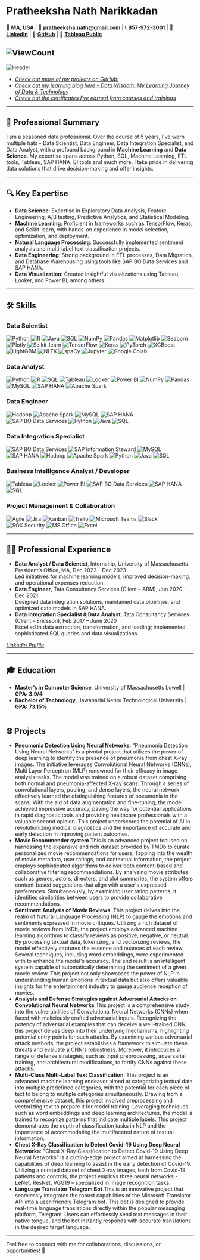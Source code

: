 # Pratheeksha Nath Narikkadan

📍 **MA, USA** | 📧 **[pratheeksha.nath@gmail.com](mailto:pratheeksha.nath@gmail.com)** | 📞 **857-972-3001** | 🔗 **[LinkedIn](https://www.linkedin.com/in/pratheeksha-nath/)** | 🔗 **[GitHub](https://github.com/pratheeksha11)** | 🔗 **[Tableau Public](https://public.tableau.com/app/profile/pratheeksha.nath)** 

![ViewCount](https://views.whatilearened.today/views/github/pratheeksha11/pratheeksha11.svg?cache=remove)
---
![Header](https://capsule-render.vercel.app/api?type=waving&color=gradient&height=250&section=header&text=Pratheeksha%20Nath%20Narikkadan&fontSize=40&animation=fadeIn)

- *[Check out more of my projects on GitHub!](https://github.com/pratheeksha11?tab=repositories)*
- *[Check out my learning blog here - Data Wisdom: My Learning Journey of Data & Technology](https://github.com/pratheeksha11/DataWisdom)*
- *[Check out the certificates I've earned from courses and trainings](https://github.com/pratheeksha11/myCertifications/tree/main)*
---

## 💼 Professional Summary

I am a seasoned data professional. Over the course of 5 years, I've worn multiple hats - Data Scientist, Data Engineer, Data Integration Specialist, and Data Analyst, with a profound background in **Machine Learning** and **Data Science**. My expertise spans across Python, SQL, Machine Learning, ETL tools, Tableau, SAP HANA, BI tools and much more. I take pride in delivering data solutions that drive decision-making and offer insights.

---

## 🔍 Key Expertise

- **Data Science**: Expertise in Exploratory Data Analysis, Feature Engineering, A/B testing, Predictive Analytics, and Statistical Modeling.
- **Machine Learning**: Proficient in frameworks such as TensorFlow, Keras, and Scikit-learn, with hands-on experience in model selection, optimization, and deployment.
- **Natural Language Processing**: Successfully implemented sentiment analysis and multi-label text classification projects.
- **Data Engineering**: Strong background in ETL processes, Data Migration, and Database Warehousing using tools like SAP BO Data Services and SAP HANA.
- **Data Visualization**: Created insightful visualizations using Tableau, Looker, and Power BI, among others.

---

## 🛠 Skills

### Data Scientist
![Python](https://img.shields.io/badge/-Python-3776AB?style=flat&logo=Python&logoColor=white)
![R](https://img.shields.io/badge/-R-276DC3?style=flat&logo=R&logoColor=white)
![Java](https://img.shields.io/badge/-Java-007396?style=flat&logo=Java&logoColor=white)
![SQL](https://img.shields.io/badge/-SQL-336791?style=flat&logo=MySQL&logoColor=white)
![NumPy](https://img.shields.io/badge/-NumPy-013243?style=flat&logo=NumPy&logoColor=white)
![Pandas](https://img.shields.io/badge/-Pandas-150458?style=flat&logo=Pandas&logoColor=white)
![Matplotlib](https://img.shields.io/badge/-Matplotlib-FFD43B?style=flat&logo=Python&logoColor=black)
![Seaborn](https://img.shields.io/badge/-Seaborn-lightgrey)
![Plotly](https://img.shields.io/badge/-Plotly-3F4F75?style=flat&logo=Plotly&logoColor=white)
![Scikit-learn](https://img.shields.io/badge/-ScikitLearn-F7931E?style=flat&logo=scikit-learn&logoColor=white)
![TensorFlow](https://img.shields.io/badge/-TensorFlow-FF6F00?style=flat&logo=TensorFlow&logoColor=white)
![Keras](https://img.shields.io/badge/-Keras-D00000?style=flat&logo=Keras&logoColor=white)
![PyTorch](https://img.shields.io/badge/-PyTorch-EE4C2C?style=flat&logo=PyTorch&logoColor=white)
![XGBoost](https://img.shields.io/badge/-XGBoost-29A8AB?style=flat)
![LightGBM](https://img.shields.io/badge/-LightGBM-green)
![NLTK](https://img.shields.io/badge/-NLTK-065535?style=flat)
![spaCy](https://img.shields.io/badge/-spaCy-09A3D5?style=flat&logo=spaCy&logoColor=white)
![Jupyter](https://img.shields.io/badge/-Jupyter-F37626?style=flat&logo=Jupyter&logoColor=white)
![Google Colab](https://img.shields.io/badge/-Google%20Colab-F9AB00?style=flat&logo=Google-Colab&logoColor=white)


### Data Analyst
![Python](https://img.shields.io/badge/-Python-3776AB?style=flat&logo=Python&logoColor=white)
![R](https://img.shields.io/badge/-R-276DC3?style=flat&logo=R&logoColor=white)
![SQL](https://img.shields.io/badge/-SQL-336791?style=flat&logo=MySQL&logoColor=white)
![Tableau](https://img.shields.io/badge/-Tableau-E97627?style=flat&logo=Tableau&logoColor=white)
![Looker](https://img.shields.io/badge/-Looker-FF6B6B?style=flat)
![Power BI](https://img.shields.io/badge/-Power%20BI-F2C811?style=flat&logo=Power-BI&logoColor=black)
![NumPy](https://img.shields.io/badge/-NumPy-013243?style=flat&logo=NumPy&logoColor=white)
![Pandas](https://img.shields.io/badge/-Pandas-150458?style=flat&logo=Pandas&logoColor=white)
![MySQL](https://img.shields.io/badge/-MySQL-4479A1?style=flat&logo=MySQL&logoColor=white)
![SAP HANA](https://img.shields.io/badge/-SAPHANA-0F4C81?style=flat&logo=SAP&logoColor=white)
![Apache Spark](https://img.shields.io/badge/-ApacheSpark-E25A1C?style=flat&logo=Apache-Spark&logoColor=white)

### Data Engineer
![Hadoop](https://img.shields.io/badge/-Hadoop-66CCFF?style=flat&logo=Apache-Hadoop&logoColor=white)
![Apache Spark](https://img.shields.io/badge/-ApacheSpark-E25A1C?style=flat&logo=Apache-Spark&logoColor=white)
![MySQL](https://img.shields.io/badge/-MySQL-4479A1?style=flat&logo=MySQL&logoColor=white)
![SAP HANA](https://img.shields.io/badge/-SAPHANA-0F4C81?style=flat&logo=SAP&logoColor=white)
![SAP BO Data Services](https://img.shields.io/badge/-SAP%20BO%20Data%20Services-0F4C81?style=flat&logo=SAP&logoColor=white)
![Python](https://img.shields.io/badge/-Python-3776AB?style=flat&logo=Python&logoColor=white)
![Java](https://img.shields.io/badge/-Java-007396?style=flat&logo=Java&logoColor=white)
![SQL](https://img.shields.io/badge/-SQL-336791?style=flat&logo=MySQL&logoColor=white)

### Data Integration Specialist
![SAP BO Data Services](https://img.shields.io/badge/-SAP%20BO%20Data%20Services-0F4C81?style=flat&logo=SAP&logoColor=white)
![SAP Information Steward](https://img.shields.io/badge/-SAP%20Information%20Steward-0F4C81?style=flat&logo=SAP&logoColor=white)
![MySQL](https://img.shields.io/badge/-MySQL-4479A1?style=flat&logo=MySQL&logoColor=white)
![SAP HANA](https://img.shields.io/badge/-SAPHANA-0F4C81?style=flat&logo=SAP&logoColor=white)
![Hadoop](https://img.shields.io/badge/-Hadoop-66CCFF?style=flat&logo=Apache-Hadoop&logoColor=white)
![Apache Spark](https://img.shields.io/badge/-ApacheSpark-E25A1C?style=flat&logo=Apache-Spark&logoColor=white)
![Python](https://img.shields.io/badge/-Python-3776AB?style=flat&logo=Python&logoColor=white)
![Java](https://img.shields.io/badge/-Java-007396?style=flat&logo=Java&logoColor=white)
![SQL](https://img.shields.io/badge/-SQL-336791?style=flat&logo=MySQL&logoColor=white)

### Business Intelligence Analyst / Developer
![Tableau](https://img.shields.io/badge/-Tableau-E97627?style=flat&logo=Tableau&logoColor=white)
![Looker](https://img.shields.io/badge/-Looker-FF6B6B?style=flat)
![Power BI](https://img.shields.io/badge/-Power%20BI-F2C811?style=flat&logo=Power-BI&logoColor=black)
![SAP BO Data Services](https://img.shields.io/badge/-SAP%20BO%20Data%20Services-0F4C81?style=flat&logo=SAP&logoColor=white)
![SAP HANA](https://img.shields.io/badge/-SAPHANA-0F4C81?style=flat&logo=SAP&logoColor=white)
![SQL](https://img.shields.io/badge/-SQL-336791?style=flat&logo=MySQL&logoColor=white)


### Project Management & Collaboration
![Agile](https://img.shields.io/badge/-Agile-blue?style=flat)
![Jira](https://img.shields.io/badge/-Jira-0052CC?style=flat&logo=Jira&logoColor=white)
![Kanban](https://img.shields.io/badge/-Kanban-lightgrey?style=flat)
![Trello](https://img.shields.io/badge/-Trello-0079BF?style=flat&logo=Trello&logoColor=white)
![Microsoft Teams](https://img.shields.io/badge/-Microsoft%20Teams-6264A7?style=flat&logo=Microsoft-Teams&logoColor=white)
![Slack](https://img.shields.io/badge/-Slack-4A154B?style=flat&logo=Slack&logoColor=white)
![SOX Security](https://img.shields.io/badge/-SOX%20Security-red?style=flat)
![MS Office](https://img.shields.io/badge/-MS%20Office-D83B01?style=flat&logo=Microsoft-Office&logoColor=white)
![Excel](https://img.shields.io/badge/-Excel-217346?style=flat&logo=Microsoft-Excel&logoColor=white)


---

## 👩‍💼 Professional Experience

- **Data Analyst / Data Scientist**, Internship, University of Massachusetts President’s Office, MA, Dec 2022 - Dec 2023
    <br/>Led initiatives for machine learning models, improved decision-making, and operational expenses reduction.
- **Data Engineer**, Tata Consultancy Services (Client – ARM), Jun 2020 - Dec 2021
    <br/>Designed data integration solutions, maintained data pipelines, and optimized data models in SAP HANA.
- **Data Integration Specialist & Data Analyst**, Tata Consultancy Services (Client – Ericsson), Feb 2017 – June 2020
    <br/>Excelled in data extraction, transformation, and loading; implemented sophisticated SQL queries and data visualizations.

*[Linkedin Profile](https://www.linkedin.com/in/pratheeksha-nath/)*

---

## 🎓 Education

- **Master’s in Computer Science**, University of Massachusetts Lowell | **GPA: 3.9/4**
- **Bachelor of Technology**, Jawaharlal Nehru Technological University | **GPA: 73.15%**

---

## 🌐 Projects

- **Pneumonia Detection Using Neural Networks**:
"Pneumonia Detection Using Neural Networks" is a pivotal project that utilizes the power of deep learning to identify the presence of pneumonia from chest X-ray images. The initiative leverages Convolutional Neural Networks (CNNs), Multi Layer Perceptron (MLP) renowned for their efficacy in image analysis tasks. The model was trained on a robust dataset comprising both normal and pneumonia-affected X-ray scans. Through a series of convolutional layers, pooling, and dense layers, the neural network effectively learned the distinguishing features of pneumonia in the scans. With the aid of data augmentation and fine-tuning, the model achieved impressive accuracy, paving the way for potential applications in rapid diagnostic tools and providing healthcare professionals with a valuable second opinion. This project underscores the potential of AI in revolutionizing medical diagnostics and the importance of accurate and early detection in improving patient outcomes.
- **Movie Recommender system**
  This is an advanced project focused on harnessing the expansive and rich dataset provided by TMDb to curate personalized movie recommendations for users. Tapping into the wealth of movie metadata, user ratings, and contextual information, the project employs sophisticated algorithms to deliver both content-based and collaborative filtering recommendations. By analyzing movie attributes such as genres, actors, directors, and plot summaries, the system offers content-based suggestions that align with a user's expressed preferences. Simultaneously, by examining user rating patterns, it identifies similarities between users to provide collaborative recommendations. 
- **Sentiment Analysis of Movie Reviews**:
  This project delves into the realm of Natural Language Processing (NLP) to gauge the emotions and sentiments expressed in movie critiques. Utilizing a rich dataset of movie reviews from IMDb, the project employs advanced machine learning algorithms to classify reviews as positive, negative, or neutral. By processing textual data, tokenizing, and vectorizing reviews, the model effectively captures the essence and nuances of each review. Several techniques, including word embeddings, were experimented with to enhance the model's accuracy. The end result is an intelligent system capable of automatically determining the sentiment of a given movie review. This project not only showcases the power of NLP in understanding human emotions in textual data but also offers valuable insights for the entertainment industry to gauge audience reception of movies.
- **Analysis and Defense Strategies against Adversarial Attacks on Convolutional Neural Networks**
  This project is a comprehensive study into the vulnerabilities of Convolutional Neural Networks (CNNs) when faced with maliciously crafted adversarial inputs. Recognizing the potency of adversarial examples that can deceive a well-trained CNN, this project delves deep into their underlying mechanisms, highlighting potential entry points for such attacks. By examining various adversarial attack methods, the project establishes a framework to simulate these threats and evaluate a CNN's robustness. Moreover, it introduces a range of defense strategies, such as input preprocessing, adversarial training, and architectural modifications, to fortify CNNs against these attacks. 
- **Multi-Class Multi-Label Text Classification**:
  This project is an advanced machine learning endeavor aimed at categorizing textual data into multiple predefined categories, with the potential for each piece of text to belong to multiple categories simultaneously. Drawing from a comprehensive dataset, this project involved preprocessing and vectorizing text to prepare it for model training. Leveraging techniques such as word embeddings and deep learning architectures, the model is trained to recognize patterns that indicate multiple labels. This project demonstrates the depth of classification tasks in NLP and the importance of accommodating the multifaceted nature of textual information.
- **Chest X-Ray Classification to Detect Covid-19 Using Deep Neural Networks**:
  "Chest X-Ray Classification to Detect Covid-19 Using Deep Neural Networks" is a cutting-edge project aimed at harnessing the capabilities of deep learning to assist in the early detection of Covid-19. Utilizing a curated dataset of chest X-ray images, both from Covid-19 patients and controls, the project employs three neural networks - LeNet, ResNet, VGG19 – specialized in image recognition tasks.
- **Language Translator Telegram Bot**
  This is an innovative project that seamlessly integrates the robust capabilities of the Microsoft Translator API into a user-friendly Telegram bot. This bot is designed to provide real-time language translations directly within the popular messaging platform, Telegram. Users can effortlessly send text messages in their native tongue, and the bot instantly responds with accurate translations in the desired target language. 
  



---

Feel free to connect with me for collaborations, discussions, or opportunities! 💬
